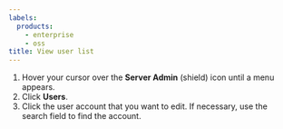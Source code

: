 ```yaml
---
labels:
  products:
    - enterprise
    - oss
title: View user list
---
```


1. Hover your cursor over the **Server Admin** (shield) icon until a menu appears.
1. Click **Users**.
1. Click the user account that you want to edit. If necessary, use the search field to find the account.
